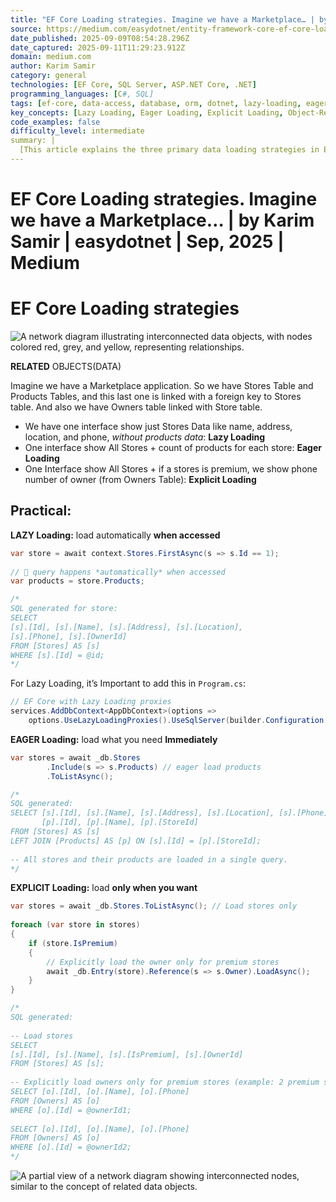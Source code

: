```yaml
---
title: "EF Core Loading strategies. Imagine we have a Marketplace… | by Karim Samir | easydotnet | Sep, 2025 | Medium"
source: https://medium.com/easydotnet/entity-framework-core-ef-core-loading-strategies-b0be7666dc45
date_published: 2025-09-09T08:54:28.296Z
date_captured: 2025-09-11T11:29:23.912Z
domain: medium.com
author: Karim Samir
category: general
technologies: [EF Core, SQL Server, ASP.NET Core, .NET]
programming_languages: [C#, SQL]
tags: [ef-core, data-access, database, orm, dotnet, lazy-loading, eager-loading, explicit-loading, relational-database, query-strategies]
key_concepts: [Lazy Loading, Eager Loading, Explicit Loading, Object-Relational Mapping, Database Relationships, Data Retrieval Strategies, Query Optimization]
code_examples: false
difficulty_level: intermediate
summary: |
  [This article explains the three primary data loading strategies in EF Core: Lazy, Eager, and Explicit Loading. It uses a Marketplace application scenario with Stores, Products, and Owners tables to illustrate each concept. For each strategy, the post provides practical C# code examples demonstrating its implementation, along with the corresponding SQL queries generated by EF Core. The content highlights how each loading method impacts data retrieval and database interactions, offering insights into when to use each approach for optimal performance.]
---
```

# EF Core Loading strategies. Imagine we have a Marketplace… | by Karim Samir | easydotnet | Sep, 2025 | Medium

# EF Core Loading strategies

![A network diagram illustrating interconnected data objects, with nodes colored red, grey, and yellow, representing relationships.](https://miro.medium.com/v2/resize:fit:486/1*7bEe65dUvUMEpWir7dcguA.png)

**RELATED** OBJECTS(DATA)

Imagine we have a Marketplace application.
So we have Stores Table and Products Tables, and this last one is linked with a foreign key to Stores table.
And also we have Owners table linked with Store table.

- We have one interface show just Stores Data like name, address, location, and phone, _without products data_: **Lazy Loading**
- One interface show All Stores + count of products for each store: **Eager Loading**
- One Interface show All Stores + if a stores is premium, we show phone number of owner (from Owners Table): **Explicit Loading**

## Practical:

**LAZY Loading:** load automatically **when accessed**

```csharp
var store = await context.Stores.FirstAsync(s => s.Id == 1);
  
// 🚨 query happens *automatically* when accessed  
var products = store.Products;
```

```sql
/*  
SQL generated for store:  
SELECT   
[s].[Id], [s].[Name], [s].[Address], [s].[Location],   
[s].[Phone], [s].[OwnerId]  
FROM [Stores] AS [s]  
WHERE [s].[Id] = @id;  
*/
```

For Lazy Loading, it’s Important to add this in `Program.cs`:

```csharp
// EF Core with Lazy Loading proxies  
services.AddDbContext<AppDbContext>(options =>  
    options.UseLazyLoadingProxies().UseSqlServer(builder.Configuration.GetConnectionString("DefaultConnection")));
```

**EAGER Loading:** load what you need **Immediately**

```csharp
var stores = await _db.Stores  
        .Include(s => s.Products) // eager load products  
        .ToListAsync();
```

```sql
/*  
SQL generated:  
SELECT [s].[Id], [s].[Name], [s].[Address], [s].[Location], [s].[Phone],  
       [p].[Id], [p].[Name], [p].[StoreId]  
FROM [Stores] AS [s]  
LEFT JOIN [Products] AS [p] ON [s].[Id] = [p].[StoreId];  
  
-- All stores and their products are loaded in a single query.  
*/
```

**EXPLICIT Loading:** load **only when you want**

```csharp
var stores = await _db.Stores.ToListAsync(); // Load stores only  
  
foreach (var store in stores)  
{  
    if (store.IsPremium)  
    {  
        // Explicitly load the owner only for premium stores  
        await _db.Entry(store).Reference(s => s.Owner).LoadAsync();  
    }  
}
```

```sql
/*  
SQL generated:  
  
-- Load stores  
SELECT   
[s].[Id], [s].[Name], [s].[IsPremium], [s].[OwnerId]  
FROM [Stores] AS [s];  
  
-- Explicitly load owners only for premium stores (example: 2 premium stores)  
SELECT [o].[Id], [o].[Name], [o].[Phone]  
FROM [Owners] AS [o]  
WHERE [o].[Id] = @ownerId1;  
  
SELECT [o].[Id], [o].[Name], [o].[Phone]  
FROM [Owners] AS [o]  
WHERE [o].[Id] = @ownerId2;  
*/
```

![A partial view of a network diagram showing interconnected nodes, similar to the concept of related data objects.](https://miro.medium.com/v2/resize:fit:486/1*7bEe65dUvUMEpWir7dcguA.png)